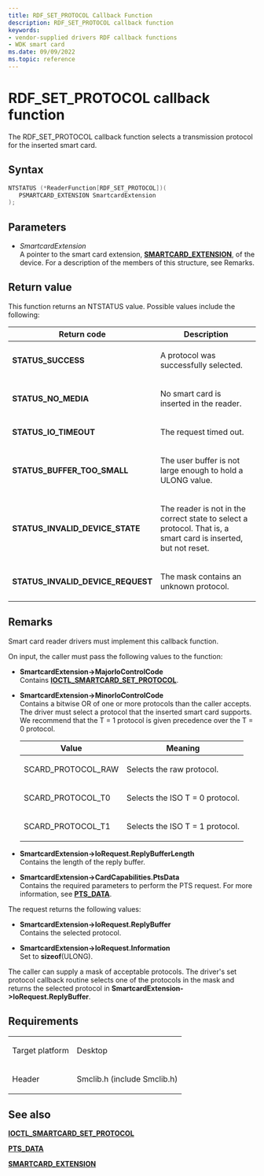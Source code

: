 ```yaml
---
title: RDF_SET_PROTOCOL Callback Function
description: RDF_SET_PROTOCOL callback function
keywords:
- vendor-supplied drivers RDF callback functions
- WDK smart card
ms.date: 09/09/2022
ms.topic: reference
---
```


# RDF\_SET\_PROTOCOL callback function

The RDF\_SET\_PROTOCOL callback function selects a transmission protocol for the inserted smart card.

## Syntax

``` c++
NTSTATUS (*ReaderFunction[RDF_SET_PROTOCOL])(
   PSMARTCARD_EXTENSION SmartcardExtension
);
```

## Parameters

- *SmartcardExtension*  
    A pointer to the smart card extension, [**SMARTCARD\_EXTENSION**](/windows-hardware/drivers/ddi/smclib/ns-smclib-_smartcard_extension), of the device. For a description of the members of this structure, see Remarks.

## Return value

This function returns an NTSTATUS value. Possible values include the following:

<table>
<thead>
<tr class="header">
<th>Return code</th>
<th>Description</th>
</tr>
</thead>
<tbody>
<tr class="odd">
<td><strong>STATUS_SUCCESS</strong></td>
<td><p>A protocol was successfully selected.</p></td>
</tr>
<tr class="even">
<td><strong>STATUS_NO_MEDIA</strong></td>
<td><p>No smart card is inserted in the reader.</p></td>
</tr>
<tr class="odd">
<td><strong>STATUS_IO_TIMEOUT</strong></td>
<td><p>The request timed out.</p></td>
</tr>
<tr class="even">
<td><strong>STATUS_BUFFER_TOO_SMALL</strong></td>
<td><p>The user buffer is not large enough to hold a ULONG value.</p></td>
</tr>
<tr class="odd">
<td><strong>STATUS_INVALID_DEVICE_STATE</strong></td>
<td><p>The reader is not in the correct state to select a protocol. That is, a smart card is inserted, but not reset.</p></td>
</tr>
<tr class="even">
<td><strong>STATUS_INVALID_DEVICE_REQUEST</strong></td>
<td><p>The mask contains an unknown protocol.</p></td>
</tr>
</tbody>
</table>

## Remarks

Smart card reader drivers must implement this callback function.

On input, the caller must pass the following values to the function:

  - **SmartcardExtension-\>MajorIoControlCode**  
    Contains [**IOCTL\_SMARTCARD\_SET\_PROTOCOL**](/windows-hardware/drivers/ddi/winsmcrd/ni-winsmcrd-ioctl_smartcard_set_protocol).

  - **SmartcardExtension-\>MinorIoControlCode**  
    Contains a bitwise OR of one or more protocols than the caller accepts. The driver must select a protocol that the inserted smart card supports. We recommend that the T = 1 protocol is given precedence over the T = 0 protocol.

    <table>
    <thead>
    <tr class="header">
    <th>Value</th>
    <th>Meaning</th>
    </tr>
    </thead>
    <tbody>
    <tr class="odd">
    <td><p>SCARD_PROTOCOL_RAW</p></td>
    <td><p>Selects the raw protocol.</p></td>
    </tr>
    <tr class="even">
    <td><p>SCARD_PROTOCOL_T0</p></td>
    <td><p>Selects the ISO T = 0 protocol.</p></td>
    </tr>
    <tr class="odd">
    <td><p>SCARD_PROTOCOL_T1</p></td>
    <td><p>Selects the ISO T = 1 protocol.</p></td>
    </tr>
    </tbody>
    </table>

  - **SmartcardExtension-\>IoRequest.ReplyBufferLength**  
    Contains the length of the reply buffer.

  - **SmartcardExtension-\>CardCapabilities.PtsData**  
    Contains the required parameters to perform the PTS request. For more information, see [**PTS\_DATA**](https://msdn.microsoft.com/library/ff548916\(v=vs.85\)).

The request returns the following values:

  - **SmartcardExtension-\>IoRequest.ReplyBuffer**  
    Contains the selected protocol.

  - **SmartcardExtension-\>IoRequest.Information**  
    Set to **sizeof**(ULONG).

The caller can supply a mask of acceptable protocols. The driver's set protocol callback routine selects one of the protocols in the mask and returns the selected protocol in **SmartcardExtension-\>IoRequest.ReplyBuffer**.

## Requirements

<table>
<tbody>
<tr class="odd">
<td><p>Target platform</p></td>
<td>Desktop</td>
</tr>
<tr class="even">
<td><p>Header</p></td>
<td>Smclib.h (include Smclib.h)</td>
</tr>
</tbody>
</table>

## See also

[**IOCTL\_SMARTCARD\_SET\_PROTOCOL**](/windows-hardware/drivers/ddi/winsmcrd/ni-winsmcrd-ioctl_smartcard_set_protocol)

[**PTS\_DATA**](https://msdn.microsoft.com/library/ff548916\(v=vs.85\))

[**SMARTCARD\_EXTENSION**](/windows-hardware/drivers/ddi/smclib/ns-smclib-_smartcard_extension)
 